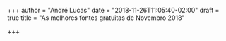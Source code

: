 +++
author = "André Lucas"
date = "2018-11-26T11:05:40-02:00"
draft = true
title = "As melhores fontes gratuitas de Novembro 2018"

+++
